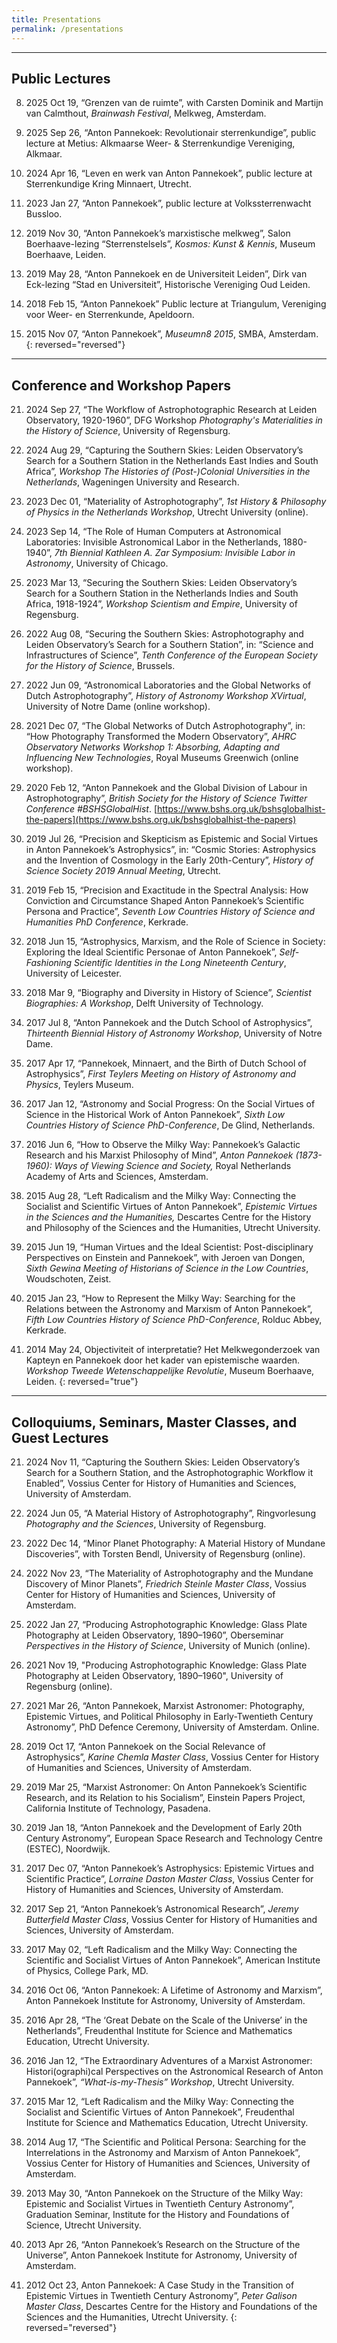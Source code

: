 ```yaml
---
title: Presentations
permalink: /presentations
---
```


------

## Public Lectures

08.  2025 Oct 19, “Grenzen van de ruimte”, with Carsten Dominik and Martijn van Calmthout, _Brainwash Festival_, Melkweg, Amsterdam.

07.  2025 Sep 26, “Anton Pannekoek: Revolutionair sterrenkundige”, public lecture at Metius: Alkmaarse Weer- & Sterrenkundige Vereniging, Alkmaar.

06.  2024 Apr 16, “Leven en werk van Anton Pannekoek”, public lecture at Sterrenkundige Kring Minnaert, Utrecht.

05.  2023 Jan 27, “Anton Pannekoek”, public lecture at Volkssterrenwacht Bussloo.

04.  2019 Nov 30, “Anton Pannekoek’s marxistische melkweg”, Salon Boerhaave-lezing “Sterrenstelsels”, _Kosmos: Kunst & Kennis_, Museum Boerhaave, Leiden.

03.  2019 May 28, “Anton Pannekoek en de Universiteit Leiden”, Dirk van Eck-lezing “Stad en Universiteit”, Historische Vereniging Oud Leiden.

02.  2018 Feb 15, “Anton Pannekoek” Public lecture at Triangulum, Vereniging voor Weer- en Sterrenkunde, Apeldoorn.

01.  2015 Nov 07, “Anton Pannekoek”, _Museumn8 2015_, SMBA, Amsterdam.
{: reversed="reversed"}
---

## Conference and Workshop Papers

21.  2024 Sep 27, “The Workflow of Astrophotographic Research at Leiden Observatory, 1920-1960”, DFG Workshop *Photography's Materialities in the History of Science*, University of Regensburg.

20.  2024 Aug 29, “Capturing the Southern Skies: Leiden Observatory’s Search for a Southern Station in the Netherlands East Indies and South Africa”, *Workshop The Histories of (Post-)Colonial Universities in the Netherlands*, Wageningen University and Research.

19.  2023 Dec 01, “Materiality of Astrophotography”, _1st History & Philosophy of Physics in the Netherlands Workshop_, Utrecht University (online).

18.  2023 Sep 14, “The Role of Human Computers at Astronomical Laboratories: Invisible Astronomical Labor in the Netherlands, 1880-1940”, _7th Biennial Kathleen A. Zar Symposium: Invisible Labor in Astronomy_, University of Chicago.

17.  2023 Mar 13, “Securing the Southern Skies: Leiden Observatory’s Search for a Southern Station in the Netherlands Indies and South Africa, 1918-1924”, *Workshop Scientism and Empire*, University of Regensburg.

16.  2022 Aug 08, “Securing the Southern Skies: Astrophotography and Leiden Observatory’s Search for a Southern Station”, in: “Science and Infrastructures of Science”, _Tenth Conference of the European Society for the History of Science_, Brussels.

15.  2022 Jun 09, “Astronomical Laboratories and the Global Networks of Dutch Astrophotography”, _History of Astronomy Workshop XVirtual_, University of Notre Dame (online workshop).

14.  2021 Dec 07, “The Global Networks of Dutch Astrophotography”, in: “How Photography Transformed the Modern Observatory”, _AHRC Observatory Networks Workshop 1: Absorbing, Adapting and Influencing New Technologies_, Royal Museums Greenwich (online workshop).

13.  2020 Feb 12, “Anton Pannekoek and the Global Division of Labour in Astrophotography”, _British Society for the History of Science Twitter Conference \#BSHSGlobalHist_. [https://www.bshs.org.uk/bshsglobalhist-the-papers](https://www.bshs.org.uk/bshsglobalhist-the-papers)

12.  2019 Jul 26, “Precision and Skepticism as Epistemic and Social Virtues in Anton Pannekoek’s Astrophysics”, in: “Cosmic Stories: Astrophysics and the Invention of Cosmology in the Early 20th-Century”, _History of Science Society 2019 Annual Meeting_, Utrecht.

11.  2019 Feb 15, “Precision and Exactitude in the Spectral Analysis: How Conviction and Circumstance Shaped Anton Pannekoek’s Scientific Persona and Practice”, _Seventh Low Countries History of Science and Humanities PhD Conference_, Kerkrade.

10.  2018 Jun 15, “Astrophysics, Marxism, and the Role of Science in Society: Exploring the Ideal Scientific Personae of Anton Pannekoek”, _Self-Fashioning Scientific Identities in the Long Nineteenth Century_, University of Leicester.

09.  2018 Mar 9, “Biography and Diversity in History of Science”, _Scientist Biographies: A Workshop_, Delft University of Technology.

08.  2017 Jul 8, “Anton Pannekoek and the Dutch School of Astrophysics”, _Thirteenth Biennial History of Astronomy Workshop_, University of Notre Dame.

07.  2017 Apr 17, “Pannekoek, Minnaert, and the Birth of Dutch School of Astrophysics”, _First Teylers Meeting on History of Astronomy and Physics_, Teylers Museum.

06.  2017 Jan 12, “Astronomy and Social Progress: On the Social Virtues of Science in the Historical Work of Anton Pannekoek”, _Sixth Low Countries History of Science PhD-Conference_, De Glind, Netherlands.

05.  2016 Jun 6, “How to Observe the Milky Way: Pannekoek’s Galactic Research and his Marxist Philosophy of Mind”, _Anton Pannekoek (1873-1960): Ways of Viewing Science and Society,_ Royal Netherlands Academy of Arts and Sciences, Amsterdam.

04.  2015 Aug 28, “Left Radicalism and the Milky Way: Connecting the Socialist and Scientific Virtues of Anton Pannekoek”, _Epistemic Virtues in the Sciences and the Humanities,_ Descartes Centre for the History and Philosophy of the Sciences and the Humanities, Utrecht University.

03.  2015 Jun 19, “Human Virtues and the Ideal Scientist: Post-disciplinary Perspectives on Einstein and Pannekoek”, with Jeroen van Dongen, _Sixth Gewina Meeting of Historians of Science in the Low Countries_, Woudschoten, Zeist. 

02.  2015 Jan 23, “How to Represent the Milky Way: Searching for the Relations between the Astronomy and Marxism of Anton Pannekoek”, _Fifth Low Countries History of Science_ _PhD-Conference_, Rolduc Abbey, Kerkrade.

01.  2014 May 24, Objectiviteit of interpretatie? Het Melkwegonderzoek van Kapteyn en Pannekoek door het kader van epistemische waarden. _Workshop Tweede Wetenschappelijke Revolutie_, Museum Boerhaave, Leiden.
{: reversed="true"}
---

## Colloquiums, Seminars, Master Classes, and Guest Lectures

21.  2024 Nov 11, “Capturing the Southern Skies: Leiden Observatory’s Search for a Southern Station, and the Astrophotographic Workflow it Enabled”, Vossius Center for History of Humanities and Sciences, University of Amsterdam.

20.  2024 Jun 05, “A Material History of Astrophotography”, Ringvorlesung _Photography and the Sciences_, University of Regensburg.

19.  2022 Dec 14, “Minor Planet Photography: A Material History of Mundane Discoveries”, with Torsten Bendl, University of Regensburg (online).

18.  2022 Nov 23, “The Materiality of Astrophotography and the Mundane Discovery of Minor Planets”, _Friedrich Steinle Master Class_, Vossius Center for History of Humanities and Sciences, University of Amsterdam.

17.  2022 Jan 27, “Producing Astrophotographic Knowledge: Glass Plate Photography at Leiden Observatory, 1890–1960”, Oberseminar _Perspectives in the History of Science_, University of Munich (online).

16.  2021 Nov 19, "Producing Astrophotographic Knowledge: Glass Plate Photography at Leiden Observatory, 1890–1960", University of Regensburg (online).

15.  2021 Mar 26, “Anton Pannekoek, Marxist Astronomer: Photography, Epistemic Virtues, and Political Philosophy in Early-Twentieth Century Astronomy”, PhD Defence Ceremony, University of Amsterdam. Online.

14.  2019 Oct 17, “Anton Pannekoek on the Social Relevance of Astrophysics”, _Karine Chemla Master Class_, Vossius Center for History of Humanities and Sciences, University of Amsterdam.

13.  2019 Mar 25, “Marxist Astronomer: On Anton Pannekoek’s Scientific Research, and its Relation to his Socialism”, Einstein Papers Project, California Institute of Technology, Pasadena.

12.  2019 Jan 18, “Anton Pannekoek and the Development of Early 20th Century Astronomy”, European Space Research and Technology Centre (ESTEC), Noordwijk.

11.  2017 Dec 07, “Anton Pannekoek’s Astrophysics: Epistemic Virtues and Scientific Practice”, _Lorraine Daston Master Class_, Vossius Center for History of Humanities and Sciences, University of Amsterdam.

10.  2017 Sep 21, “Anton Pannekoek’s Astronomical Research”, _Jeremy Butterfield Master Class_, Vossius Center for History of Humanities and Sciences, University of Amsterdam.

09.  2017 May 02, “Left Radicalism and the Milky Way: Connecting the Scientific and Socialist Virtues of Anton Pannekoek”, American Institute of Physics, College Park, MD.

08.  2016 Oct 06, “Anton Pannekoek: A Lifetime of Astronomy and Marxism”, Anton Pannekoek Institute for Astronomy, University of Amsterdam.

07.  2016 Apr 28, “The ‘Great Debate on the Scale of the Universe’ in the Netherlands”, Freudenthal Institute for Science and Mathematics Education, Utrecht University.

06.  2016 Jan 12, “The Extraordinary Adventures of a Marxist Astronomer: Histori(ographi)cal Perspectives on the Astronomical Research of Anton Pannekoek”, _“What-is-my-Thesis”_ _Workshop_, Utrecht University.

05.  2015 Mar 12, “Left Radicalism and the Milky Way: Connecting the Socialist and Scientific Virtues of Anton Pannekoek”, Freudenthal Institute for Science and Mathematics Education, Utrecht University.

04.  2014 Aug 17, “The Scientific and Political Persona: Searching for the Interrelations in the Astronomy and Marxism of Anton Pannekoek”, Vossius Center for History of Humanities and Sciences, University of Amsterdam.

03.  2013 May 30, “Anton Pannekoek on the Structure of the Milky Way: Epistemic and Socialist Virtues in Twentieth Century Astronomy”, Graduation Seminar, Institute for the History and Foundations of Science, Utrecht University.

02.  2013 Apr 26, “Anton Pannekoek’s Research on the Structure of the Universe”, Anton Pannekoek Institute for Astronomy, University of Amsterdam.

01.  2012 Oct 23, Anton Pannekoek: A Case Study in the Transition of Epistemic Virtues in Twentieth Century Astronomy”, _Peter Galison Master Class_, Descartes Centre for the History and Foundations of the Sciences and the Humanities, Utrecht University.
{: reversed="reversed"}
